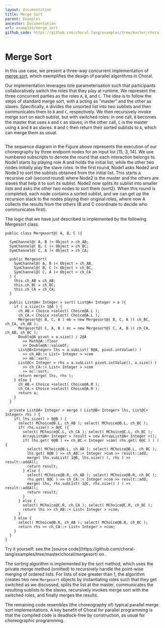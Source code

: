 ```yaml
---
layout: documentation
title: Merge Sort
parent: Examples
ancestor: Documentation
url: examples/merge_sort
github_code: https://github.com/choral-lang/examples/tree/master/choral/mergesort
---
```


# Merge Sort

In this use case, we present a three-way concurrent implementation of [merge sort](https://en.wikipedia.org/wiki/Merge_sort), which exemplifies the design of parallel algorithms in Choral. 

Our implementation leverages role parameterisation such that participants collaboratively switch the roles that they play at runtime.
We represent the three concurrent parties as the roles `A`, `B`, and `C`. The idea is to follow the steps of standard merge sort, with `A` acting as
"master" and the other as slaves. Specifically, `A` divides the unsorted list into two sublists and then communicates them to `B` and `C`, respectively. We then recursively invoke merge sort on each sublist, but with switched roles: in one call, `B` becomes the master that uses `A` and `C` as slaves; in the other call, `C` is the master using `A` and `B` as slaves. `B` and `C` then return their sorted sublists to `A`, which can merge them as usual.

<div class="col-6 mx-auto" markdown=0>
<a target="_blank" href="/img/merge_sort.png"><img class="img-fluid" src="/img/merge_sort.png" alt=""></a>
</div>

The sequence diagram in the Figure above represents the execution of our choreography by three endpoint nodes for an input list [15, 3, 14]. We use numbered subscripts to denote the round that each interaction belongs to. Node1 starts by playing role A and holds the initial list, while the other two nodes initially play the slave roles. In the first round, Node1 asks Node2 and Node3 to sort the sublists obtained from the initial list. This starts a recursive call (second round) where Node2 is the master and the others are slaves that help it to sort its sublist. Node2 now splits its sublist into smaller lists and asks the other two nodes to sort them (sort2). When this round is completed, each node contains a sorted sublist, and we can get up the recursion stack to the nodes playing their original roles, where now A collects the results from the others (B and C coordinate to decide who communicates first).

The logic that we have just described is implemented by the following Mergesort class.

```choral
public class Mergesort@( A, B, C ){
  
  SymChannel@( A, B )< Object > ch_AB;
  SymChannel@( B, C )< Object > ch_BC;
  SymChannel@( C, A )< Object > ch_CA;
  
  public Mergesort( 
    SymChannel@( A, B )< Object > ch_AB,
    SymChannel@( B, C )< Object > ch_BC,
    SymChannel@( C, A )< Object > ch_CA 
  ) { 
    this.ch_AB = ch_AB;
    this.ch_BC = ch_BC;
    this.ch_CA = ch_CA; 
  }

  public List@A< Integer > sort( List@A< Integer > a ){ 
    if ( a.size()> 1@A ) {
      ch_AB.< Choice >select( Choice@A.L );
      ch_CA.< Choice >select( Choice@A.L );
      Mergesort@( B, C, A ) mb = new Mergesort@( B, C, A )( ch_BC, ch_CA, ch_AB );
      Mergesort@( C, A, B ) mc = new Mergesort@( C, A, B )( ch_CA, ch_AB, ch_BC );
      Double@A pivot = a.size() / 2@A 
        >> Math@A::floor
        >> Double@A::valueOf; 
      List@B<Integer> lhs = a.subList( 0@A, pivot.intValue() )
        >> ch_AB::< List< Integer > >com 
        >> mb::sort;
      List@C< Integer > rhs = a.subList( pivot.intValue(), a.size() )
        >> ch_CA::< List< Integer > >com 
        >> mc::sort; 
      return merge( lhs, rhs );
    } else {
      ch_AB.< Choice >select( Choice@A.R );
      ch_CA.< Choice >select( Choice@A.R );
      return a;
    } 
  }
  
  private List@A< Integer > merge ( List@B< Integer> lhs, List@C< Integer> rhs ) {
    if( lhs.size() > 0@B ) {
      select( MChoice@B.L, ch_AB ); select( MChoice@B.L, ch_BC );
      if( rhs.size() > 0@C ){
        select( MChoice@C.L, ch_CA ); select( MChoice@C.L, ch_BC );
        ArrayList@A< Integer > result = new ArrayList@A< Integer >();
        if( lhs.get( 0@B ) <= ch_BC.< Integer >com( rhs.get( 0@C ) ) ){
          select( MChoice@B.L, ch_AB ); select( MChoice@B.L, ch_BC );
          lhs.get( 0@B ) >> ch_AB::< Integer >com >> result::add;
          merge( lhs.subList( 1@B, lhs.size() ), rhs ) >> result::addAll;
          return result;
        } else {
          select( MChoice@B.R, ch_AB ); select( MChoice@B.R, ch_BC );
          rhs.get( 0@C ) >> ch_CA::< Integer >com >> result::add;
          merge( lhs, rhs.subList( 1@C, rhs.size() ) ) >> result::addAll;
          return result;
        }
      } else {
        select( MChoice@C.R, ch_CA ); select( MChoice@C.R, ch_BC );
        return lhs >> ch_AB::< List< Integer > >com;
      }
    } else {
      select( MChoice@B.R, ch_AB ); select( MChoice@B.R, ch_BC );
      return rhs >> ch_CA::< List< Integer > >com;
    }
  }
}
```

<p class="text-center text-monospace">
Try it yourself: see the [source code](https://github.com/choral-lang/examples/tree/master/choral/mergesort) on <i class="fab fa-github"></i>.
</p>

The sorting algorithm is implemented by the sort method, which uses the private merge method (omitted) to recursively handle the point-wise merging of ordered lists. For lists of size greater than 1, the algorithm creates two new `Mergesort` objects by instantiating roles such that they get switched as we discussed, splits the list at the master, communicates the resulting sublists to the slaves, recursively invokes merge sort with the switched roles, and finally merges the results.

The remaining code resembles (the choreography of) typical parallel merge sort implementations. A key benefit of Choral for parallel programming is that the compiled code is deadlock-free by construction, as usual for choreographic programming.